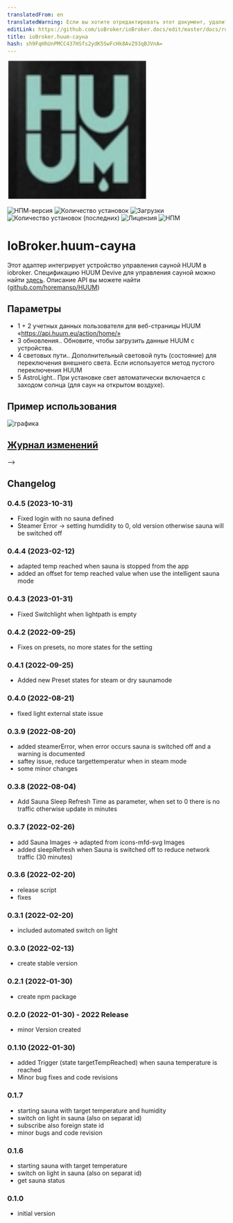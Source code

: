 ```yaml
---
translatedFrom: en
translatedWarning: Если вы хотите отредактировать этот документ, удалите поле «translationFrom», в противном случае этот документ будет снова автоматически переведен
editLink: https://github.com/ioBroker/ioBroker.docs/edit/master/docs/ru/adapterref/iobroker.huum-sauna/README.md
title: ioBroker.huum-сауна
hash: sh9FqHhUnPMCC437HSfs2ydK5SwFcHk8AvZ93qBJVnA=
---
```

![Логотип](../../../en/adapterref/iobroker.huum-sauna/admin/huum-sauna.png)

![НПМ-версия](https://img.shields.io/npm/v/iobroker.huum-sauna.svg)
![Количество установок](https://iobroker.live/badges/huum-sauna-stable.svg)
![Загрузки](https://img.shields.io/npm/dm/iobroker.huum-sauna)
![Количество установок (последних)](https://iobroker.live/badges/huum-sauna-installed.svg)
![Лицензия](https://img.shields.io/npm/l/iobroker.huum-sauna.svg)
![НПМ](https://nodei.co/npm/iobroker.huum-sauna.png?downloads=true)

# IoBroker.huum-сауна
Этот адаптер интегрирует устройство управления сауной HUUM в iobroker.
Спецификацию HUUM Devive для управления сауной можно найти [здесь](https://huum.de/). Описание API вы можете найти ([github.com/horemansp/HUUM](https://github.com/horemansp/HUUM))

## Параметры
- 1 + 2 учетных данных пользователя для веб-страницы HUUM «https://api.huum.eu/action/home/»
- 3 обновления.. Обновите, чтобы загрузить данные HUUM с устройства.
- 4 световых пути.. Дополнительный световой путь (состояние) для переключения внешнего света. Если используется метод пустого переключения HUUM
- 5 AstroLight.. При установке свет автоматически включается с заходом солнца (для саун на открытом воздухе).

## Пример использования
![графика](https://user-images.githubusercontent.com/56934142/150417838-425261da-a6c7-47b3-bf1b-2af6035ffd59.png)

## [Журнал изменений](CHANGELOG.md)
-->

## Changelog
<!--
    ### **WORK IN PROGRESS**
-->

### 0.4.5 (2023-10-31)
- Fixed login with no sauna defined
- Steamer Error -> setting humdidity to 0, old version otherwise sauna will be switched off

### 0.4.4 (2023-02-12)
- adapted temp reached when sauna is stopped from the app
- added an offset for temp reached value when use the intelligent sauna mode

### 0.4.3 (2023-01-31)
- Fixed Switchlight when lightpath is empty

### 0.4.2 (2022-09-25)
- Fixes on presets, no more states for the setting

### 0.4.1 (2022-09-25)
-  Added new Preset states for steam or dry saunamode

### 0.4.0 (2022-08-21)
- fixed light external state issue

### 0.3.9 (2022-08-20)
- added steamerError, when error occurs sauna is switched off and a warning is documented
- saftey issue, reduce targettemperatur when in steam mode
- some minor changes

### 0.3.8 (2022-08-04)
- Add Sauna Sleep Refresh Time as parameter, when set to 0 there is no traffic otherwise update in minutes

### 0.3.7 (2022-02-26)
- add Sauna Images -> adapted from icons-mfd-svg Images
- added sleepRefresh when Sauna is switched off to reduce network traffic (30 minutes)

### 0.3.6 (2022-02-20)
- release script
- fixes

### 0.3.1 (2022-02-20)
- included automated switch on light

### 0.3.0 (2022-02-13)
- create stable version

### 0.2.1 (2022-01-30)
- create npm package

### 0.2.0 (2022-01-30)  - 2022 Release
- minor Version created

### 0.1.10 (2022-01-30)
- added Trigger (state targetTempReached) when sauna temperature is reached
- Minor bug fixes and code revisions

### 0.1.7
- starting sauna with target temperature and humidity
- switch on light in sauna (also on separat id)
- subscribe also foreign state id
- minor bugs and code revision

### 0.1.6
- starting sauna with target temperature
- switch on light in sauna (also on separat id)
- get sauna status

### 0.1.0
- initial version

<!--

## License
MIT License

Copyright (c) 2023 Chris besterquester@live.at

Permission is hereby granted, free of charge, to any person obtaining a copy
of this software and associated documentation files (the "Software"), to deal
in the Software without restriction, including without limitation the rights
to use, copy, modify, merge, publish, distribute, sublicense, and/or sell
copies of the Software, and to permit persons to whom the Software is
furnished to do so, subject to the following conditions:

The above copyright notice and this permission notice shall be included in all
copies or substantial portions of the Software.

THE SOFTWARE IS PROVIDED "AS IS", WITHOUT WARRANTY OF ANY KIND, EXPRESS OR
IMPLIED, INCLUDING BUT NOT LIMITED TO THE WARRANTIES OF MERCHANTABILITY,
FITNESS FOR A PARTICULAR PURPOSE AND NONINFRINGEMENT. IN NO EVENT SHALL THE
AUTHORS OR COPYRIGHT HOLDERS BE LIABLE FOR ANY CLAIM, DAMAGES OR OTHER
LIABILITY, WHETHER IN AN ACTION OF CONTRACT, TORT OR OTHERWISE, ARISING FROM,
OUT OF OR IN CONNECTION WITH THE SOFTWARE OR THE USE OR OTHER DEALINGS IN THE
SOFTWARE.

Copyright (c) 2023 Chris besterquester@live.at
